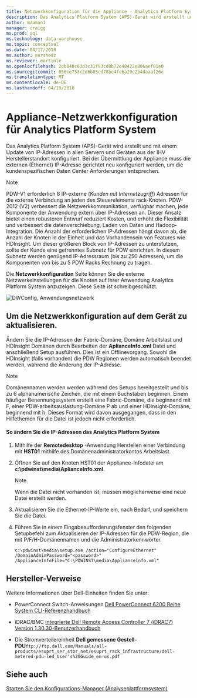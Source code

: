 ```yaml
---
title: Netzwerkkonfiguration für die Appliance - Analytics Platform System | Microsoft Docs
description: Das Analytics Platform System (APS)-Gerät wird erstellt und mit einem Update von IP-Adressen in allen Servern und Geräten aus der IHV Herstellerstandort konfiguriert. Bei der Übermittlung der Appliance muss die externen (Ethernet) IP-Adresse gerichtet neu konfiguriert werden, um die kundenspezifischen Daten Center Anforderungen entsprechen.
author: mzaman1
manager: craigg
ms.prod: sql
ms.technology: data-warehouse
ms.topic: conceptual
ms.date: 04/17/2018
ms.author: murshedz
ms.reviewer: martinle
ms.openlocfilehash: 2db040c63d3c31f93cd0b72e48422e806aef01e0
ms.sourcegitcommit: 056ce753c2d6b85cd78be4fc6a29c2b4daaaf26c
ms.translationtype: MT
ms.contentlocale: de-DE
ms.lasthandoff: 04/19/2018
---
```

# <a name="appliance-network-configuration-for-analytics-platform-system"></a>Appliance-Netzwerkkonfiguration für Analytics Platform System
Das Analytics Platform System (APS)-Gerät wird erstellt und mit einem Update von IP-Adressen in allen Servern und Geräten aus der IHV Herstellerstandort konfiguriert. Bei der Übermittlung der Appliance muss die externen (Ethernet) IP-Adresse gerichtet neu konfiguriert werden, um die kundenspezifischen Daten Center Anforderungen entsprechen.  
  
> [!NOTE]  
> PDW-V1 erforderlich 8 IP-externe (*Kunden mit Internetzugriff*) Adressen für die externe Verbindung an jeden des Steuerelements rack-Knoten. PDW-2012 (V2) verbessert die Netzwerkkommunikation, verfügbar machen, jede Komponente der Anwendung extern über IP-Adressen an. Dieser Ansatz bietet einen robusteren Entwurf reduziert Kosten, und erhöht die Flexibilität und verbessert die datenverschiebung, Laden von Daten und Hadoop-Integration. Die Anzahl der erforderlichen IP-Adressen hängt davon ab, die Anzahl der Knoten in der Einheit und das Vorhandensein von Features wie HDInsight. Um dieser größeren Block von IP-Adressen zu unterstützen, sollte der Kunde eine getrenntes Subnetz für PDW einrichten. In diesem Subnetz werden genügend IP-Adressraum (bis zu 250 Adressen), um die Komponenten von bis zu 5 PDW Racks Rechnung zu tragen.  
  
Die **Netzwerkkonfiguration** Seite können Sie die externe Netzwerkeinstellungen für die Knoten auf Ihrer Anwendung Analytics Platform System anzuzeigen. Diese Seite ist schreibgeschützt.  
  
![DWConfig, Anwendungsnetzwerk](./media/appliance-network-configuration/SQL_Server_PDW_DWConfig_ApplTopNetwork.png "SQL_Server_PDW_DWConfig_ApplTopNetwork")  
  
## <a name="to-update-the-network-configuration-on-your-appliance"></a>Um die Netzwerkkonfiguration auf dem Gerät zu aktualisieren.  
Ändern Sie die IP-Adressen der Fabric-Domäne, Domäne Arbeitslast und HDInsight Domänen durch Bearbeiten der **AplianceInfo.xml** Datei und anschließend Setup ausführen. Dies ist ein Offlinevorgang. Sowohl die HDInsight (falls vorhanden) die PDW Regionen werden automatisch beendet werden, während die Änderung der IP-Adresse.  
  
> [!NOTE]  
> Domänennamen werden werden während des Setups bereitgestellt und bis zu 6 alphanumerische Zeichen, die mit einem Buchstaben beginnen. Einem häufiger Benennungssystem erstellt eine Fabric-Domäne, die beginnend mit F, einer PDW-arbeitsauslastung-Domäne P ab und einer HDInsight-Domäne, beginnend mit h. Dieses Format wird davon ausgegangen, dass in den Hilfethemen für die Datei ist jedoch nicht erforderlich. <!-- MISSING LINKS For more information about the domain structure, see [PDW Domain Security &#40;SQL Server PDW&#41;](../sqlpdw/pdw-domain-security-sql-server-pdw.md) and [Understanding the Security Model of the HDInsight Region &#40;Analytics Platform System&#41;](../hdinsight/understanding-the-security-model-of-the-hdinsight-region.md)  -->  
  
#### <a name="to-change-the-ip-addresses-of-the-analytics-platform-system"></a>So ändern Sie die IP-Adressen das Analytics Platform System  
  
1.  Mithilfe der **Remotedesktop** -Anwendung Herstellen einer Verbindung mit **HST01** mithilfe des Domänenadministratorkontos Arbeitslast.  
  
2.  Öffnen Sie auf den Knoten HST01 der Appliance-Infodatei am **c:\pdwinst\media\AplianceInfo.xml**.  
  
    > [!NOTE]  
    > Wenn die Datei nicht vorhanden ist, müssen möglicherweise eine neue Datei erstellt werden.  
  
3.  Aktualisieren Sie die Ethernet-IP-Werte ein, nach Bedarf, und speichern Sie die Datei.  
  
4.  Führen Sie in einem Eingabeaufforderungsfenster den folgenden Setupbefehl zum Aktualisieren der IP-Adressen für die PDW-Region, die mit P/F/H-Domänennamen und die Administratorkennwörter.  
  
    ```  
    c:\pdwinst\media\setup.exe /action="ConfigureEthernet" /DomainAdminPassword="<password>" /ApplianceInfoFile="C:\PDWINST\media\ApplianceInfo.xml"  
    ```  
  
## <a name="manufacturer-references"></a>Hersteller-Verweise  
Weitere Informationen über Dell-Einheiten finden Sie unter:  
  
-   PowerConnect Switch-Anweisungen [Dell PowerConnect 6200 Reihe System CLI-Referenzhandbuch](http://downloads.dell.com/Manuals/all-products/esuprt_ser_stor_net/esuprt_powerconnect/powerconnect-6224f_Reference%20Guide_en-us.pdf)  
  
-   iDRAC/BMC [integrierte Dell Remote Access Controller 7 (iDRAC7) Version 1.30.30-Benutzerhandbuch](http://downloads.dell.com/Manuals/all-products/esuprt_electronics/esuprt_software/esuprt_remote_ent_sys_mgmt/integrated-dell-remote-access-cntrllr-7-v1.30.30_User%27s%20Guide_en-us.pdf?c=us&l=en&cs=555&s=biz)  
  
-   Die Stromverteilereinheit **Dell gemessene Gestell-PDU**`ftp://ftp.dell.com/Manuals/all-products/esuprt_ser_stor_net/esuprt_rack_infrastructure/dell-metered-pdu-led_User's%20Guide_en-us.pdf`  
  
## <a name="see-also"></a>Siehe auch  
[Starten Sie den Konfigurations-Manager &#40;Analyseplattformsystem&#41;](launch-the-configuration-manager.md)  
  
